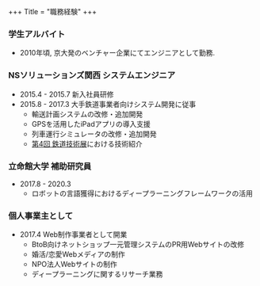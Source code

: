 +++
Title = "職務経験"
+++

### 学生アルバイト
- 2010年頃, 京大発のベンチャー企業にてエンジニアとして勤務.

### NSソリューションズ関西 システムエンジニア
- 2015.4 - 2015.7 新入社員研修
- 2015.8 - 2017.3 大手鉄道事業者向けシステム開発に従事
    - 輸送計画システムの改修・追加開発
    - GPSを活用したiPadアプリの導入支援
    - 列車運行シミュレータの改修・追加開発
    - [第4回 鉄道技術展](http://www.mtij.jp/2015/)における技術紹介
### 立命館大学 補助研究員
- 2017.8 - 2020.3
    - ロボットの言語獲得におけるディープラーニングフレームワークの活用
### 個人事業主として
- 2017.4 Web制作事業者として開業
    - BtoB向けネットショップ一元管理システムのPR用Webサイトの改修
    - 婚活/恋愛Webメディアの制作
    - NPO法人Webサイトの制作
    - ディープラーニングに関するリサーチ業務